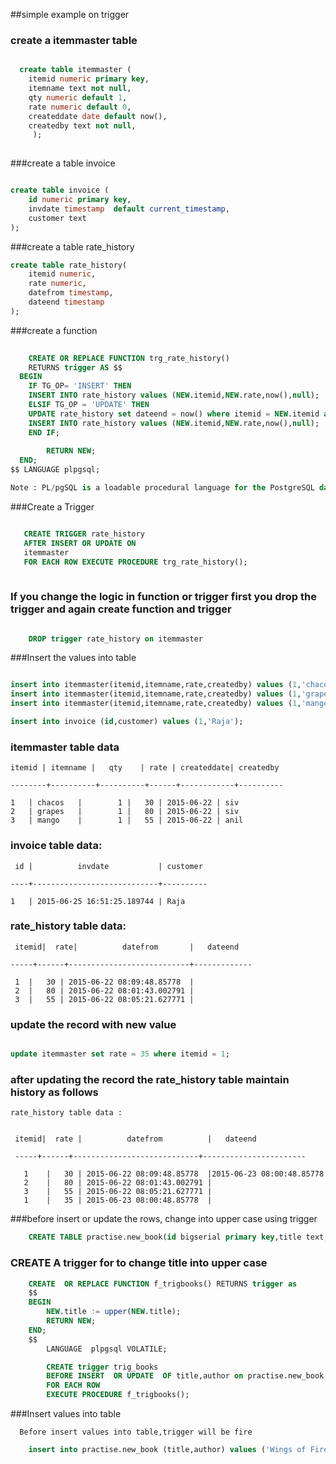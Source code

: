 ##simple example on trigger

### create a itemmaster table
  
```sql

  create table itemmaster (
	itemid numeric primary key,
	itemname text not null,
	qty numeric default 1,
	rate numeric default 0,
	createddate date default now(),
	createdby text not null,
     );
     
```
###create a table invoice 

```sql

create table invoice (
	id numeric primary key,
	invdate timestamp  default current_timestamp,
	customer text
);

```

###create a  table rate_history

```sql
create table rate_history( 
	itemid numeric,
	rate numeric,
	datefrom timestamp,
	dateend timestamp
);

```

###create a function

```sql
	
	CREATE OR REPLACE FUNCTION trg_rate_history()
	RETURNS trigger AS $$
  BEGIN
	IF TG_OP= 'INSERT' THEN
	INSERT INTO rate_history values (NEW.itemid,NEW.rate,now(),null);
	ELSIF TG_OP = 'UPDATE' THEN
	UPDATE rate_history set dateend = now() where itemid = NEW.itemid and dateend is null;
	INSERT INTO rate_history values (NEW.itemid,NEW.rate,now(),null);
	END IF;
	
    	RETURN NEW;
  END;
$$ LANGUAGE plpgsql;

Note : PL/pgSQL is a loadable procedural language for the PostgreSQL database system.It is used to create a functions and trigger procedures
```



###Create a Trigger 

```sql

   CREATE TRIGGER rate_history
   AFTER INSERT OR UPDATE ON
   itemmaster
   FOR EACH ROW EXECUTE PROCEDURE trg_rate_history();
   
```
### If you change the logic in function or trigger  first  you drop the trigger and again create function and  trigger

```sql

	DROP trigger rate_history on itemmaster
```

###Insert the values into table

```sql

insert into itemmaster(itemid,itemname,rate,createdby) values (1,'chacos',30,'siv');
insert into itemmaster(itemid,itemname,rate,createdby) values (1,'grapes',80,'siv');
insert into itemmaster(itemid,itemname,rate,createdby) values (1,'mango',55,'anil');

insert into invoice (id,customer) values (1,'Raja');

```

### itemmaster table data

 	itemid | itemname |   qty    | rate | createddate| createdby 
 
	--------+----------+----------+------+------------+----------

	1	| chacos   |        1 |   30 | 2015-06-22 | siv               
	2 	| grapes   |        1 |   80 | 2015-06-22 | siv	                 
	3 	| mango    |        1 |   55 | 2015-06-22 | anil          
      
 
### invoice table data:
 
 
	 id |          invdate           | customer
	 
	----+----------------------------+----------
	
  	1   | 2015-06-25 16:51:25.189744 | Raja
  
 
### rate_history table data:
  
  
	 itemid|  rate|          datefrom       |   dateend      
  
   	-----+------+---------------------------+-------------
   
	 1  |   30 | 2015-06-22 08:09:48.85778  |
	 2  |   80 | 2015-06-22 08:01:43.002791 | 
	 3  |   55 | 2015-06-22 08:05:21.627771 |
     
  
### update the record with new value
 
 ```sql
 
 update itemmaster set rate = 35 where itemid = 1;
 
 ```
### after updating the record the rate_history table maintain history as follows
 
 	rate_history table data :
 	
 
	 itemid|  rate |          datefrom          |   dateend    
 
	 -----+------+----------------------------+-----------------------
	 
	   1  	|   30 | 2015-06-22 08:09:48.85778  |2015-06-23 08:00:48.85778
  	   2	|   80 | 2015-06-22 08:01:43.002791 | 
  	   3    |   55 | 2015-06-22 08:05:21.627771 |
  	   1    |   35 | 2015-06-23 08:00:48.85778  |
 

       
###before insert or update the  rows, change into upper case using trigger
```sql
	CREATE TABLE practise.new_book(id bigserial primary key,title text,author text);
```

### CREATE A trigger for to change title into upper case

```sql
	CREATE  OR REPLACE FUNCTION f_trigbooks() RETURNS trigger as
	$$
	BEGIN
		NEW.title := upper(NEW.title);
		RETURN NEW;
	END;
	$$
		LANGUAGE  plpgsql VOLATILE;

		CREATE trigger trig_books
		BEFORE INSERT  OR UPDATE  OF title,author on practise.new_book
		FOR EACH ROW
		EXECUTE PROCEDURE f_trigbooks();
```

###Insert values into table
     
	  Before insert values into table,trigger will be fire

```sql
	insert into practise.new_book (title,author) values ('Wings of Fire','Kalam'),('Inspiring thoughts','Kalam');
```
